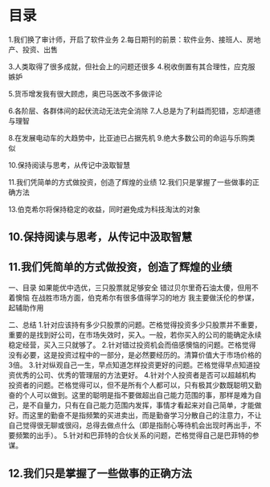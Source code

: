# 目录
1.我们换了审计师，开启了软件业务
2.每日期刊的前景：软件业务、接班人、房地产、投资、出售

3.人类取得了很多成就，但社会上的问题还很多
4.税收倒置有其合理性，应克服嫉妒

5.货币增发我有很大顾虑，奥巴马医改不多做评论

6.各阶层、各群体间的起伏流动无法完全消除
7.人总是为了利益而犯错，忘却道德与理智

8.在发展电动车的大趋势中，比亚迪已占据先机
9.绝大多数公司的命运与乐购类似

10.保持阅读与思考，从传记中汲取智慧

11.我们凭简单的方式做投资，创造了辉煌的业绩
12.我们只是掌握了一些做事的正确方法

13.伯克希尔将保持稳定的收益，同时避免成为科技淘汰的对象

## 10.保持阅读与思考，从传记中汲取智慧
## 11.我们凭简单的方式做投资，创造了辉煌的业绩
一、目录
如果能优中选优，三只股票就足够安全
错过贝尔里奇石油太傻，但用不着懊恼
在战胜市场方面，伯克希尔有很多值得学习的地方
我主要做沃伦的参谋，起辅助作用

二、总结
1.针对应该持有多少只股票的问题。芒格觉得投资多少只股票并不重要，重要的是找到好公司，在市场失效时，买入。一般，若你买入的公司的能确定永续稳定经营，买入三只就够了。
2.针对错过投资机会而倍感懊恼的问题。芒格觉得没有必要，这是投资过程中的一部分，是必然要经历的。清算价值大于市场价格的3倍。
3.针对纵观自己一生，早点知道怎样投资更好的问题。芒格觉得早点知道投资优秀的公司、优秀的管理层的方法更好。
4.针对个人投资者是否可以超越机构投资者的问题。芒格觉得可以，但不是所有个人都可以，只有极其少数既聪明又勤奋的个人可以做到。这里的聪明是指不要做超出自己能力范围的事，那样是难为自己，是不自量力，只有在自己能力范围内发挥，事情才看起来对自己简单，才能做好。而这里的勤奋不是指频繁的买进卖出，而是勤奋学习分散自己的注意力，不让自己觉得很无聊或很闷，总得去做点什么（即是指耐心等待机会出现时再出手，不要频繁的出手）。
5.针对和巴菲特的合伙关系的问题，芒格觉得自己是巴菲特的参谋。


## 12.我们只是掌握了一些做事的正确方法
